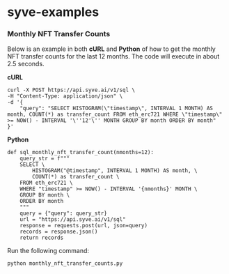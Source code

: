 # syve-examples

### Monthly NFT Transfer Counts

Below is an example in both **cURL** and **Python** of how to get the monthly NFT transfer counts for the last 12 months. The code will execute in about 2.5 seconds.

**cURL**

```
curl -X POST https://api.syve.ai/v1/sql \
-H "Content-Type: application/json" \
-d '{
    "query": "SELECT HISTOGRAM(\"timestamp\", INTERVAL 1 MONTH) AS month, COUNT(*) as transfer_count FROM eth_erc721 WHERE \"timestamp\" >= NOW() - INTERVAL '\''12'\'' MONTH GROUP BY month ORDER BY month"
}'
```

**Python**

```
def sql_monthly_nft_transfer_count(nmonths=12):
    query_str = f"""
    SELECT \
        HISTOGRAM("@timestamp", INTERVAL 1 MONTH) AS month, \
        COUNT(*) as transfer_count \
    FROM eth_erc721 \
    WHERE "timestamp" >= NOW() - INTERVAL '{nmonths}' MONTH \
    GROUP BY month \
    ORDER BY month
    """
    query = {"query": query_str}
    url = "https://api.syve.ai/v1/sql"
    response = requests.post(url, json=query)
    records = response.json()
    return records
```

Run the following command:

```python monthly_nft_transfer_counts.py```

